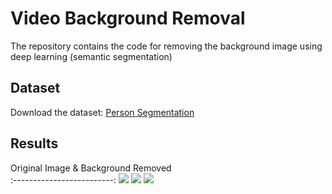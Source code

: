 # Video Background Removal
The repository contains the code for removing the background image using deep learning (semantic segmentation)

## Dataset
Download the dataset: [Person Segmentation](https://www.kaggle.com/datasets/nikhilroxtomar/person-segmentation/download?datasetVersionNumber=1)

## Results
Original Image & Background Removed             
:-------------------------:
![](image/1.png)
![](image/2.png)
![](image/3.png)
